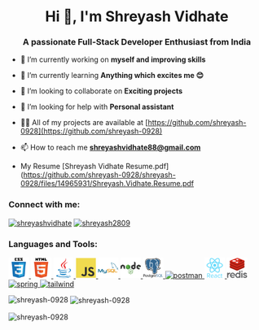 <h1 align="center">Hi 👋, I'm Shreyash Vidhate</h1>
<h3 align="center">A passionate Full-Stack Developer Enthusiast from India</h3>


- 🔭 I’m currently working on **myself and improving skills**

- 🌱 I’m currently learning **Anything which excites me 😊**

- 👯 I’m looking to collaborate on **Exciting projects**

- 🤝 I’m looking for help with **Personal assistant**

- 👨‍💻 All of my projects are available at [https://github.com/shreyash-0928](https://github.com/shreyash-0928)

- 📫 How to reach me **shreyashvidhate88@gmail.com**
- My Resume [Shreyash Vidhate Resume.pdf](https://github.com/shreyash-0928/shreyash-0928/files/14965931/Shreyash.Vidhate.Resume.pdf
  

<h3 align="left">Connect with me:</h3>
<p align="left">
<a href="https://linkedin.com/in/shreyashvidhate" target="blank"><img align="center" src="https://raw.githubusercontent.com/rahuldkjain/github-profile-readme-generator/master/src/images/icons/Social/linked-in-alt.svg" alt="shreyashvidhate" height="30" width="40" /></a>
<a href="https://www.codechef.com/users/shreyash2809" target="blank"><img align="center" src="https://cdn.jsdelivr.net/npm/simple-icons@3.1.0/icons/codechef.svg" alt="shreyash2809" height="30" width="40" /></a>
</p>

<h3 align="left">Languages and Tools:</h3>
<p align="left"> <a href="https://www.w3schools.com/css/" target="_blank" rel="noreferrer"> <img src="https://raw.githubusercontent.com/devicons/devicon/master/icons/css3/css3-original-wordmark.svg" alt="css3" width="40" height="40"/> </a> <a href="https://www.w3.org/html/" target="_blank" rel="noreferrer"> <img src="https://raw.githubusercontent.com/devicons/devicon/master/icons/html5/html5-original-wordmark.svg" alt="html5" width="40" height="40"/> </a> <a href="https://www.java.com" target="_blank" rel="noreferrer"> <img src="https://raw.githubusercontent.com/devicons/devicon/master/icons/java/java-original.svg" alt="java" width="40" height="40"/> </a> <a href="https://developer.mozilla.org/en-US/docs/Web/JavaScript" target="_blank" rel="noreferrer"> <img src="https://raw.githubusercontent.com/devicons/devicon/master/icons/javascript/javascript-original.svg" alt="javascript" width="40" height="40"/> </a> <a href="https://www.mysql.com/" target="_blank" rel="noreferrer"> <img src="https://raw.githubusercontent.com/devicons/devicon/master/icons/mysql/mysql-original-wordmark.svg" alt="mysql" width="40" height="40"/> </a> <a href="https://nodejs.org" target="_blank" rel="noreferrer"> <img src="https://raw.githubusercontent.com/devicons/devicon/master/icons/nodejs/nodejs-original-wordmark.svg" alt="nodejs" width="40" height="40"/> </a> <a href="https://www.postgresql.org" target="_blank" rel="noreferrer"> <img src="https://raw.githubusercontent.com/devicons/devicon/master/icons/postgresql/postgresql-original-wordmark.svg" alt="postgresql" width="40" height="40"/> </a> <a href="https://postman.com" target="_blank" rel="noreferrer"> <img src="https://www.vectorlogo.zone/logos/getpostman/getpostman-icon.svg" alt="postman" width="40" height="40"/> </a> <a href="https://reactjs.org/" target="_blank" rel="noreferrer"> <img src="https://raw.githubusercontent.com/devicons/devicon/master/icons/react/react-original-wordmark.svg" alt="react" width="40" height="40"/> </a> <a href="https://redis.io" target="_blank" rel="noreferrer"> <img src="https://raw.githubusercontent.com/devicons/devicon/master/icons/redis/redis-original-wordmark.svg" alt="redis" width="40" height="40"/> </a> <a href="https://spring.io/" target="_blank" rel="noreferrer"> <img src="https://www.vectorlogo.zone/logos/springio/springio-icon.svg" alt="spring" width="40" height="40"/> </a> <a href="https://tailwindcss.com/" target="_blank" rel="noreferrer"> <img src="https://www.vectorlogo.zone/logos/tailwindcss/tailwindcss-icon.svg" alt="tailwind" width="40" height="40"/> </a> </p>

<p><img align="left" src="https://github-readme-stats.vercel.app/api/top-langs?username=shreyash-0928&show_icons=true&locale=en&layout=compact" alt="shreyash-0928" /></p>

<p>&nbsp;<img align="center" src="https://github-readme-stats.vercel.app/api?username=shreyash-0928&show_icons=true&locale=en" alt="shreyash-0928" /></p>

<p><img align="center" src="https://github-readme-streak-stats.herokuapp.com/?user=shreyash-0928&" alt="shreyash-0928" /></p>

